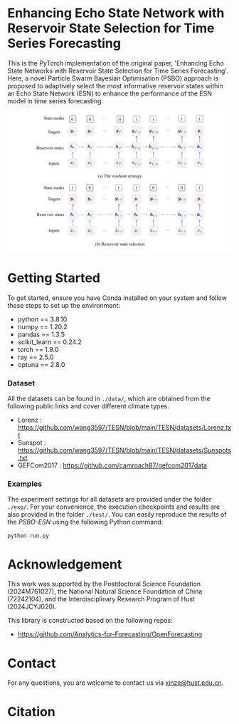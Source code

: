 # Enhancing Echo State Network with Reservoir State Selection for Time Series Forecasting
This is the PyTorch implementation of the original paper, 'Enhancing Echo State Networks with Reservoir State Selection for Time Series Forecasting'. Here, a novel Particle Swarm Bayesian Optimisation (PSBO) approach is proposed to adaptively select the most informative reservoir states within an Echo State Network (ESN) to enhance the performance of the ESN model in time series forecasting.
<p align="center">
    <img src="./assets/PSBO-ESN.png">
</p>

# Getting Started
To get started, ensure you have Conda installed on your system and follow these steps to set up the environment:
* python == 3.8.10
* numpy == 1.20.2
* pandas == 1.3.5
* scikit_learn == 0.24.2
* torch == 1.9.0
* ray == 2.5.0
* optuna == 2.8.0

### Dataset
All the datasets can be found in ```./data/```, which are obtained from the following public links and cover different climate types.
* Lorenz : https://github.com/wang3597/TESN/blob/main/TESN/datasets/Lorenz.txt
* Sunspot : https://github.com/wang3597/TESN/blob/main/TESN/datasets/Sunspots.txt
* GEFCom2017 : https://github.com/camroach87/gefcom2017data

### Examples
The experiment settings for all datasets are provided under the folder ```./exp/```. For your convenience, the execution checkpoints and results are also provided in the folder ```./test/```. You can easily reproduce the results of the *PSBO-ESN* using the following Python command:

```
python run.py
```

# Acknowledgement
This work was supported by the Postdoctoral Science Foundation (2024M761027), the National Natural Science Foundation of China (72242104), and the Interdisciplinary Research Program of Hust (2024JCYJ020).

This library is constructed based on the following repos:
* https://github.com/Analytics-for-Forecasting/OpenForecasting

# Contact
For any questions, you are welcome to contact us via xinze@hust.edu.cn.

# Citation
```
```
